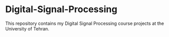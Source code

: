 # Digital-Signal-Processing
This repository contains my Digital Signal Processing course projects at the University of Tehran.
